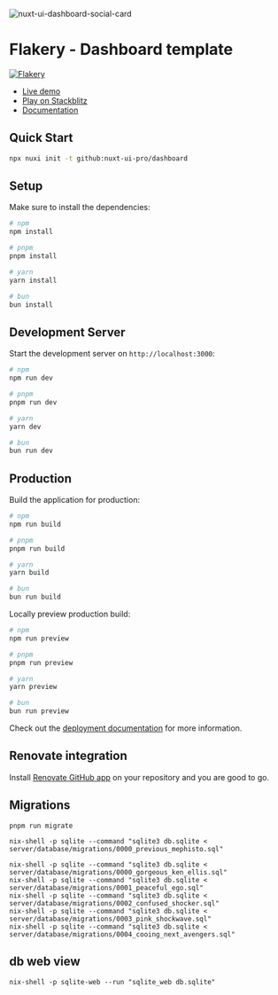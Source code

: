 ![nuxt-ui-dashboard-social-card](https://github.com/nuxt-ui-pro/dashboard/assets/739984/f785284b-7db2-4732-af0e-2cb3c0bd7ca2)

# Flakery - Dashboard template

[![Flakery](https://img.shields.io/badge/Made%20with-Nuxt%20UI%20Pro-00DC82?logo=nuxt.js&labelColor=020420)](https://ui.nuxt.com/pro)

- [Live demo](https://dashboard-template.nuxt.dev/)
- [Play on Stackblitz](https://stackblitz.com/github/nuxt-ui-pro/dashboard)
- [Documentation](https://ui.nuxt.com/pro/getting-started)

## Quick Start

```bash [Terminal]
npx nuxi init -t github:nuxt-ui-pro/dashboard
```

## Setup

Make sure to install the dependencies:

```bash
# npm
npm install

# pnpm
pnpm install

# yarn
yarn install

# bun
bun install
```

## Development Server

Start the development server on `http://localhost:3000`:

```bash
# npm
npm run dev

# pnpm
pnpm run dev

# yarn
yarn dev

# bun
bun run dev
```

## Production

Build the application for production:

```bash
# npm
npm run build

# pnpm
pnpm run build

# yarn
yarn build

# bun
bun run build
```

Locally preview production build:

```bash
# npm
npm run preview

# pnpm
pnpm run preview

# yarn
yarn preview

# bun
bun run preview
```

Check out the [deployment documentation](https://nuxt.com/docs/getting-started/deployment) for more information.

## Renovate integration

Install [Renovate GitHub app](https://github.com/apps/renovate/installations/select_target) on your repository and you are good to go.

## Migrations

```
pnpm run migrate
```

```
nix-shell -p sqlite --command "sqlite3 db.sqlite < server/database/migrations/0000_previous_mephisto.sql"
```

<!-- server/database/migrations/0001_peaceful_ego.sql 
server/database/migrations/0002_confused_shocker.sql 
server/database/migrations/0003_pink_shockwave.sql 
server/database/migrations/0004_cooing_next_avengers.sql -->
```
nix-shell -p sqlite --command "sqlite3 db.sqlite < server/database/migrations/0000_gorgeous_ken_ellis.sql"
nix-shell -p sqlite --command "sqlite3 db.sqlite < server/database/migrations/0001_peaceful_ego.sql"
nix-shell -p sqlite --command "sqlite3 db.sqlite < server/database/migrations/0002_confused_shocker.sql"
nix-shell -p sqlite --command "sqlite3 db.sqlite < server/database/migrations/0003_pink_shockwave.sql"
nix-shell -p sqlite --command "sqlite3 db.sqlite < server/database/migrations/0004_cooing_next_avengers.sql"
```


## db web view 

```
nix-shell -p sqlite-web --run "sqlite_web db.sqlite"
```
